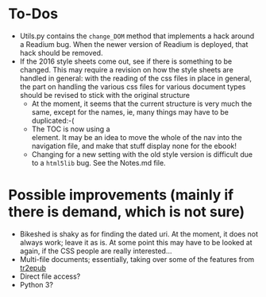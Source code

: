 # To-Dos

* Utils.py contains the `change_DOM` method that implements a hack around a Readium bug. When the newer version of Readium is deployed, that hack should be removed.
* If the 2016 style sheets come out, see if there is something to be changed. This may require a revision on how the style sheets are handled in general: with the reading of the css files in place in general, the part on handling the various css files for various document types should be revised to stick with the original structure
    * At the moment, it seems that the current structure is very much the same, except for the names, ie, many things may have to be duplicated:-(
    * The TOC is now using a <nav> element. It may be an idea to move the whole of the nav into the navigation file, and make that stuff display none for the ebook!
    * Changing for a new setting with the old style version is difficult due to a ``html5lib`` bug. See the Notes.md file.
    

# Possible improvements (mainly if there is demand, which is not sure)

* Bikeshed is shaky as for finding the dated uri. At the moment, it does not always work; leave it as is. At some point this may have to be looked at again, if the CSS people are really interested…
* Multi-file documents; essentially, taking over some of the features from [tr2epub](https://github.com/iherman/tr2epub)
* Direct file access?
* Python 3?

